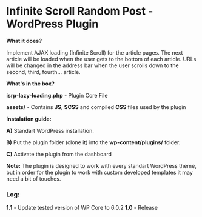 # Infinite Scroll Random Post - WordPress Plugin
**What it does?**

Implement AJAX loading (Infinite Scroll) for the article pages. The next article will be loaded when
the user gets to the bottom of each article. URLs will be changed in the address bar when the user scrolls down to the second, third, fourth... article.

**What's in the box?**

**isrp-lazy-loading.php** - Plugin Core File

**assets/** - Contains **JS**, **SCSS** and compiled **CSS** files used by the plugin

**Instalation guide:**

**A)** Standart WordPress installation.

**B)** Put the plugin folder (clone it) into the **wp-content/plugins/** folder.

**C)** Activate the plugin from the dashboard

**Note:** The plugin is designed to work with every standart WordPress theme, but in order for the plugin to work with custom developed templates it may need a bit of touches.

### Log:
**1.1** - Update tested version of WP Core to 6.0.2
**1.0** - Release